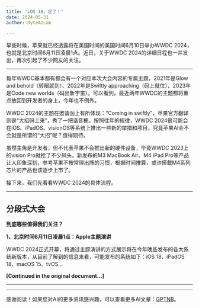 ```yaml
---
title: 'iOS 18，定了！'
date: 2024-05-31
author: ByteAILab

---
```


早些时候，苹果就已经透露将在美国时间的美国时间6月10日举办WWDC 2024，也就是北京时间6月11日凌晨1点。近日，关于WWDC 2024的详细日程也一并发出，再次引起了不少网友的关注。

---


每年WWDC基本都有都会有一个对应本次大会内容的专属主题，2021年是Glow and behold（转眼就到）、2022年是Swiftly approaching（码上就位）、2023年是Code new worlds（码出新宇宙）。可以看到，最近两年WWDC的主题都将重点放回到开发者的身上，今年也不例外。

WWDC 2024的主题在邀请函上有所体现：“Coming in swiftly”，苹果官方翻译则是“大招码上来”，秀了一把谐音梗。按照往年的规律，WWDC 2024很可能会在iOS、iPadOS、visionOS等系统上推出一些新的举措和项目，究竟苹果AI会不会就是所谓的“大招”呢？值得期待。

虽然主角是开发者，但不代表苹果不会推出新的硬件设备，毕竟WWDC 2023上的vision Pro就抢了不少风头。新发布的M3 MacBook Air、M4 iPad Pro等产品让人印象深刻，参考苹果不按常理出牌的习惯，根据时间推算，或许搭载M4系列芯片的产品也该逐步上市了。

接下来，我们先看看WWDC 2024的具体流程。

---

## 分段式大会

**到底哪些值得我们关注？**

**1、北京时间6月11日凌晨1点：Apple主题演讲**

WWDC 2024正式开幕，将通过主题演讲的方式展示将在今年晚些发布的各大系统新版本，从目前了解到的信息来看，可能发布的系统如下：iOS 18、iPadOS 18、macOS 15、tvOS... 

**[Continued in the original document...]** 

---
---
感谢阅读！如果您对AI的更多资讯感兴趣，可以查看更多AI文章：[GPTNB](https://gptnb.com)。